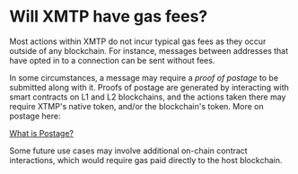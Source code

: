 # Will XMTP have gas fees?

Most actions within XMTP do not incur typical gas fees as they occur outside of any blockchain. For instance, messages between addresses that have opted in to a connection can be sent without fees.

In some circumstances, a message may require a _proof of postage_ to be submitted along with it. Proofs of postage are generated by interacting with smart contracts on L1 and L2 blockchains, and the actions taken there may require XTMP's native token, and/or the blockchain's token. More on postage here:

[What is Postage?](what-is-postage.md)

Some future use cases may involve additional on-chain contract interactions, which would require gas paid directly to the host blockchain.
